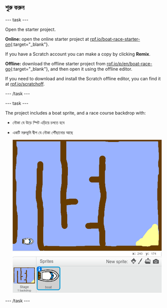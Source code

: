 ## শুরু করুন

\--- task \---

Open the starter project.

**Online:** open the online starter project at [rpf.io/boat-race-starter-on](http://rpf.io/boat-race-starter-on){:target="_blank"}.

If you have a Scratch account you can make a copy by clicking **Remix**.

**Offline:** download the offline starter project from [rpf.io/p/en/boat-race-go](http://rpf.io/p/en/boat-race-go){:target="_blank"}, and then open it using the offline editor.

If you need to download and install the Scratch offline editor, you can find it at [rpf.io/scratchoff](http://rpf.io/scratchoff).

\--- /task \---

\--- task \---

The project includes a boat sprite, and a race course backdrop with:

- নৌকা যে উড়ে স্পিট এড়িয়ে চলতে হবে
- একটি মরুভূমি দ্বীপ যে নৌকা পৌঁছানোর আছে
    
    ![screenshot](images/boat-starter.png)

\--- /task \---